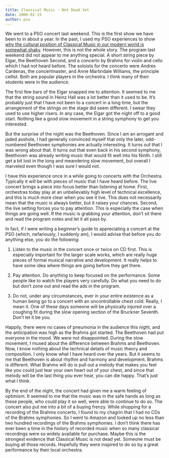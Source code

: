 ```yaml
---
title: Classical Music - Not Dead Yet
date: 2006-02-15
author: psu
---
```


We went to a PSO concert last weekend. This is the first show we have been to in about a year. In the past, I used my PSO experiences to show <a href="/classical-music-is-dead-or-at-least-terminal.html">why the cultural position of Classical Music in our modern world is somewhat shaky</a>. However, this is not the whole story. The program last weekend did not appear to me anything special. A short string piece by Elgar, the Beethoven Second, and a concerto by Brahms for violin and cello which I had not heard before. The soloists for the concerto were Andres Cardenas, the concertmaster, and Anne Martindale Williams, the principle cellist. Both are popular players in the orchestra. I think many of their students were in the audience.

The first few bars of the Elgar snapped me to attention. It seemed to me that the string sound in Heinz Hall was a lot better than it used to be. It’s probably just that I have not been to a concert in a long time, but the arrangement of the strings on the stage did seem different. I swear they used to use higher risers. In any case, the Elgar got the night off to a good start. Nothing like a good slow movement in a string symphony to get you interested.

But the surprise of the night was the Beethoven. Since I am an arrogant and jaded asshole, I had generally convinced myself that only the later, odd- numbered Beethoven symphonies are actually interesting. It turns out that I was wrong about that. It turns out that even back in his second symphony, Beethoven was already writing music that would fit well into his Ninth. I still get a bit lost in the long and meandering slow movement, but overall I marveled even though I was sure I would not.

I have this experience once in a while going to concerts with the Orchestra. Typically it will be with pieces of music that I have heard before. The live concert brings a piece into focus better than listening at home. First, orchestras today play at an unbelievably high level of technical excellence, and this is much more clear when you see it live. This does not necessarily mean that the music is always better, but it raises your chances. Second, the live setting forces you to pay attention. This is especially the case when things are going well. If the music is grabbing your attention, don’t sit there and read the program notes and let it all pass by.

In fact, if I were writing a beginner’s guide to appreciating a concert at the PSO (which, nefariously, I suddenly am), I would advise that before you do anything else, you do the following:

1. Listen to the music in the concert once or twice on CD first. This is especially important for the larger scale works, which are really huge pieces of formal musical narrative and development. It really helps to have some idea where things are going before they get there.

2. Pay attention. Do anything to keep focused on the performance. Some people like to watch the players very carefully. Do what you need to do but don’t zone out and read the ads in the program.

3. Do not, under any circumstances, ever in your entire existence as a human being go to a concert with an uncontrollable chest cold. Really, I mean it. One of these days someone will be physically injured over a coughing fit during the slow opening section of the Bruckner Seventh. Don’t let it be you.

Happily, there were no cases of pneumonia in the audience this night, and the anticipation was high as the Brahms got started. The Beethoven had put everyone in the mood. We were not disappointed. During the slow movement, I mused about the difference between Brahms and Beethoven. Now, I know nothing about the technical details of music theory and composition. I only know what I have heard over the years. But it seems to me that Beethoven is about rhythm and harmony and development. Brahms is different. What Brahms will do is pull out a melody that makes you feel like you could just tear your own heart out of your chest, and since that melody will be the last thing you ever hear, you can die happy. That’s just what I think.

By the end of the night, the concert had given me a warm feeling of optimism. It seemed to me that the music was in the safe hands as long as these people, who could play it so well, were able to continue to do so. The concert also put me into a bit of a buying frenzy. While shopping for a recording of the Brahms concerto, I found to my chagrin that I had no CDs of the Brahms symphonies. So I went to Amazon and looked up no less than two hundred recordings of the Brahms symphonies. I don’t think there has ever been a time in the history of recorded music when so many classical recordings were so widely available for purchase. Maybe this is the strongest evidence that Classical Music is not dead yet. Someone must be buying all those records. Hopefully they were inspired to do so by a great performance by their local orchestra.